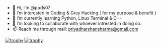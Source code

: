 - 👋 Hi, I’m @ppds07
- 👀 I’m interested in Coding & Grey Hacking ( for my purpose & benefit )
- 🌱 I’m currently learning Python, Linux Terminal & C++
- 💞️ I’m looking to collaborate with whoever intrested in doing so.
- 📫 Reach me through mail: priyadharshansharma@gmail.com

[![trophy](https://github-profile-trophy.vercel.app/?username=ppds07)](https://github.com/ryo-ma/github-profile-trophy)
[![trophy](https://github-profile-trophy.vercel.app/?username=ppds07&theme=onedark)](https://github.com/ryo-ma/github-profile-trophy)

<!---
ppds07/ppds07 is a ✨ special ✨ repository because its `README.md` (this file) appears on your GitHub profile.
You can click the Preview link to take a look at your changes.
--->
